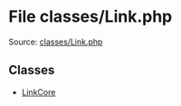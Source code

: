 File classes/Link.php
=========

Source: [classes/Link.php](https://github.com/PrestaShop/PrestaShop/blob/1.6.0.5/classes/Link.php)


Classes
-------

* [LinkCore](class.LinkCore.md)

